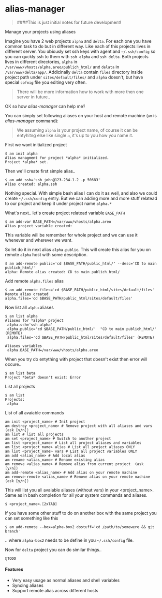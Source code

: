 # alias-manager

> ####This is just initial notes for future development!

Manage your projects using aliases

Imagine you have 2 web projects `alpha` and `delta`. For each one you have common task to do but in different way. Like each of this projects lives in different server. You obiously set ssh keys with agent and `~/.ssh/config` so you can quckly ssh to them with `ssh alpha` and `ssh delta`. Both projects lives in different directories, `alpha` in `/var/www/vhosts/alpha.areo/publich_html/` and `delata` in `/var/www/delta/app/`. Addicinally `delta` contain `files` directory inside project path under `sites/default/files/` and `alpha` doesn't, but have special `cofnig` file you editing very often. 

> There will be more information how to work with more then one server in future..

OK so how *alias-manager* can help me?

You can simply set following aliases on your host and remote machine (`am` is *alias-manager* command):

> We assuming `alpha` is your project name, of course it can be entyhitng else like single `a`, it's up to you how you name it.

First we want initialized project
```
$ am init alpha
Alias managment for project *alpha* initialized.
Project *alpha* set.
```

Then we'll create first simple alias..
```
$ am add ssh='ssh john@123.234.1.2 -p 50683'
Alias created: alpha.ssh
```
Nothing special. With simple bash alias I can do it as well, and also we could create `~/.ssh/config` entry. But we can adding more and more stuff relatead to our project and keep it under project name `alpha.*`


What's next.. let's create project relatead variable `BASE_PATH`
```
$ am add-var BASE_PATH=/var/www/vhosts/alpha.areo
Alias project variable created: 
```
This variable will be remember for whole project and we can use it whenever and wherever we want.

So let do it in next alias `alpha.public`. This will create this alias for you on remote `alpha` host with some description.
```
$ am add-remote public='cd $BASE_PATH/public_html/' --desc='CD to main publich_html/'
alpha: Remote alias created: CD to main publich_html/
```

Add remote `alpha.files` alias
```
$ am add-remote files='cd $BASE_PATH/public_html/sites/default/files'
Remote alias created
alpha.files='cd $BASE_PATH/public_html/sites/default/files'
```


Now list all `alpha` aliases
```
$ am list alpha
Aliases for *alpha* project
 alpha.ssh='ssh alpha'
 alpha.public='cd $BASE_PATH/public_html/'  "CD to main publich_html/" (REMOTE)
 alpha.files='cd $BASE_PATH/public_html/sites/default/files' (REMOTE)
 
Aliases variables
 alpha.BASE_PATH=/var/www/vhosts/alpha.areo
```

When you try do entything with project that doesn't exist then error will occure..
```
$ am list beta
Project *beta* doesn't exist: Error
```

List all projects
```
$ am list
Projects:
 alpha
```


List of all avaiable commands
```
am init <project_name> # Init project
am destroy <project_name> # Remove project with all aliases and vars (ask [y/n])
am list # list all projects
am set <project_name> # Switch to another project
am list <project_name> # List all project aliases and variables
am list <project_name> alias # List all project aliases ONLY
am list <project_name> vars # List all project variables ONLY
am add <alias_name> # Add local alias
am rename <alias_name> # Rename existing alias
am remove <alias_name> # Remove alias from current project  (ask [y/n])
am add-remote <alias_name> # Add alias on your remote machine
am remove-remote <alias_name> # Remove alias on your remote machine  (ask [y/n])
```

This will list you all avaiable aliases (without vars) in your <project_name>. Same as in bash completion for all your  system commands and aliases.
```
$ <project_name>.[2xTAB]
```

If you have some other stuff to do on another box with the same project you can set something like this
```
$ am add-remote --box=alpha-box2 dostuff='cd /path/to/somewere && git branch'
```
.. where `alpha-box2` needs to be define in you `~/.ssh/config` file.

Now for `delta` project you can do similar things..
```bash
@TODO
```

#### Features
 * Very easy usage as normal aliases and shell variables
 * Syncing aliases
 * Support remote alias across different hosts
